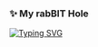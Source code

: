 ### ✨ My rabBIT Hole
[![Typing SVG](https://readme-typing-svg.demolab.com?font=Fira+Code&pause=1000&color=9C3EF7&background=FFFFFF00&width=435&lines=Small;bit;Change;Big)](https://git.io/typing-svg)

<!--
**Oikioi/Oikioi** is a ✨ _special_ ✨ repository because its `README.md` (this file) appears on your GitHub profile.

Here are some ideas to get you started:

- 🔭 I’m currently working on ...
- 🌱 I’m currently learning ...
- 👯 I’m looking to collaborate on ...
- 🤔 I’m looking for help with ...
- 💬 Ask me about ...
- 📫 How to reach me: ...
- 😄 Pronouns: ...
- ⚡ Fun fact: ...
-->
